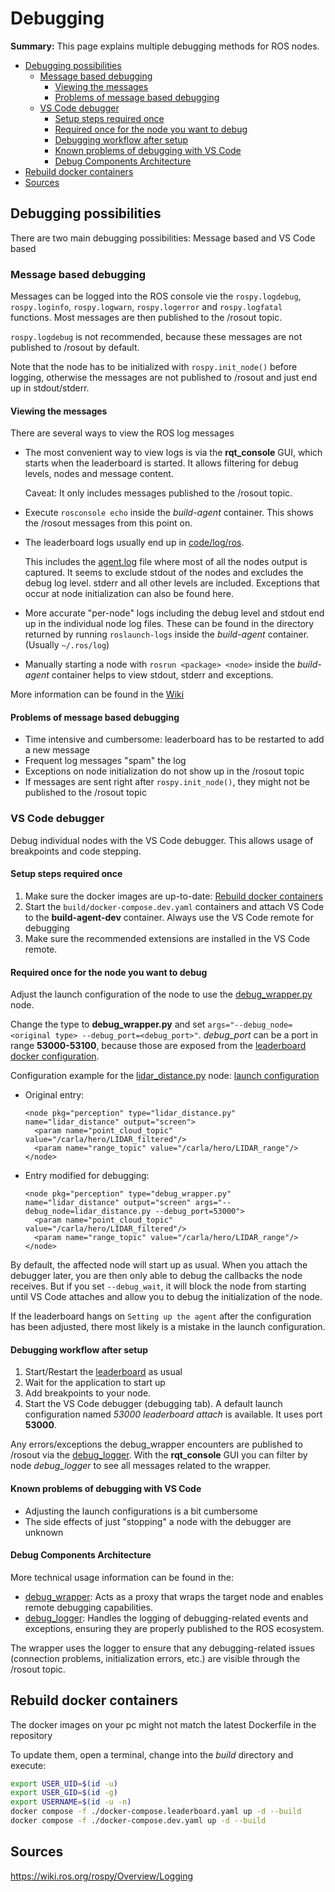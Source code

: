 # Debugging

**Summary:** This page explains multiple debugging methods for ROS nodes.

- [Debugging possibilities](#debugging-possibilities)
  - [Message based debugging](#message-based-debugging)
    - [Viewing the messages](#viewing-the-messages)
    - [Problems of message based debugging](#problems-of-message-based-debugging)
  - [VS Code debugger](#vs-code-debugger)
    - [Setup steps required once](#setup-steps-required-once)
    - [Required once for the node you want to debug](#required-once-for-the-node-you-want-to-debug)
    - [Debugging workflow after setup](#debugging-workflow-after-setup)
    - [Known problems of debugging with VS Code](#known-problems-of-debugging-with-vs-code)
    - [Debug Components Architecture](#debug-components-architecture)
- [Rebuild docker containers](#rebuild-docker-containers)
- [Sources](#sources)

## Debugging possibilities

There are two main debugging possibilities: Message based and VS Code based

### Message based debugging

Messages can be logged into the ROS console vie the `rospy.logdebug`, `rospy.loginfo`, `rospy.logwarn`, `rospy.logerror` and `rospy.logfatal` functions.
Most messages are then published to the /rosout topic.

`rospy.logdebug` is not recommended, because these messages are not published to /rosout by default.

Note that the node has to be initialized with `rospy.init_node()` before logging, otherwise the messages are not published to /rosout and just end up in stdout/stderr.

#### Viewing the messages

There are several ways to view the ROS log messages

- The most convenient way to view logs is via the **rqt_console** GUI, which starts when the leaderboard is started.
  It allows filtering for debug levels, nodes and message content.

  Caveat: It only includes messages published to the /rosout topic.

- Execute `rosconsole echo` inside the *build-agent* container. This shows the /rosout messages from this point on.

- The leaderboard logs usually end up in [code/log/ros](../../code/log/ros).
  
  This includes the [agent.log](../../code/log/ros/agent.log) file where most of all the nodes output is captured.
  It seems to exclude stdout of the nodes and excludes the debug log level. stderr and all other levels are included.
  Exceptions that occur at node initialization can also be found here.

- More accurate "per-node" logs including the debug level and stdout end up in the individual node log files.
  These can be found in the directory returned by running `roslaunch-logs` inside the *build-agent* container. (Usually `~/.ros/log`)

- Manually starting a node with `rosrun <package> <node>` inside the *build-agent* container helps to view stdout, stderr and exceptions.

More information can be found in the [Wiki](https://wiki.ros.org/rospy/Overview/Logging)

#### Problems of message based debugging

- Time intensive and cumbersome: leaderboard has to be restarted to add a new message
- Frequent log messages "spam" the log
- Exceptions on node initialization do not show up in the /rosout topic
- If messages are sent right after `rospy.init_node()`, they might not be published to the /rosout topic

### VS Code debugger

Debug individual nodes with the VS Code debugger. This allows usage of breakpoints and code stepping.

#### Setup steps required once

1. Make sure the docker images are up-to-date: [Rebuild docker containers](#rebuild-docker-containers)
2. Start the `build/docker-compose.dev.yaml` containers and attach VS Code to the **build-agent-dev** container. Always use the VS Code remote for debugging
3. Make sure the recommended extensions are installed in the VS Code remote.

#### Required once for the node you want to debug

Adjust the launch configuration of the node to use the [debug_wrapper.py](../../code/debug_wrapper.py) node.

Change the type to **debug_wrapper.py** and set `args="--debug_node=<original type> --debug_port=<debug_port>"`.
*debug_port* can be a port in range **53000-53100**, because those are exposed from the [leaderboard docker configuration](../../build/docker-compose.leaderboard.yaml).

Configuration example for the [lidar_distance.py](../../code/perception/src/lidar_distance.py) node: [launch configuration](../../code/perception/launch/perception.launch)

- Original entry:

  ```launch
  <node pkg="perception" type="lidar_distance.py" name="lidar_distance" output="screen">
    <param name="point_cloud_topic" value="/carla/hero/LIDAR_filtered"/>
    <param name="range_topic" value="/carla/hero/LIDAR_range"/>
  </node>
  ```

- Entry modified for debugging:

  ```launch
  <node pkg="perception" type="debug_wrapper.py" name="lidar_distance" output="screen" args="--debug_node=lidar_distance.py --debug_port=53000">
    <param name="point_cloud_topic" value="/carla/hero/LIDAR_filtered"/>
    <param name="range_topic" value="/carla/hero/LIDAR_range"/>
  </node>
  ```

By default, the affected node will start up as usual. When you attach the debugger later, you are then only able to debug the callbacks the node receives.
But if you set `--debug_wait`, it will block the node from starting until VS Code attaches and allow you to debug the initialization of the node.

If the leaderboard hangs on `Setting up the agent` after the configuration has been adjusted, there most likely is a mistake in the launch configuration.

#### Debugging workflow after setup

1. Start/Restart the [leaderboard](../../build/docker-compose.leaderboard.yaml) as usual
2. Wait for the application to start up
3. Add breakpoints to your node.
4. Start the VS Code debugger (debugging tab). A default launch configuration named *53000 leaderboard attach* is available. It uses port **53000**.

Any errors/exceptions the debug_wrapper encounters are published to /rosout via the [debug_logger](../../code/debugging/src/debug_logger.py).
With the **rqt_console** GUI you can filter by node *debug_logger* to see all messages related to the wrapper.

#### Known problems of debugging with VS Code

- Adjusting the launch configurations is a bit cumbersome
- The side effects of just "stopping" a node with the debugger are unknown

#### Debug Components Architecture

More technical usage information can be found in the:

- [debug_wrapper](../../code/debug_wrapper.py): Acts as a proxy that wraps the target node and enables remote debugging capabilities.
- [debug_logger](../../code/debugging/src/debug_logger.py): Handles the logging of debugging-related events and exceptions, ensuring they are properly published to the ROS ecosystem.

The wrapper uses the logger to ensure that any debugging-related issues (connection problems, initialization errors, etc.) are visible through the /rosout topic.

## Rebuild docker containers

The docker images on your pc might not match the latest Dockerfile in the repository

To update them, open a terminal, change into the *build* directory and execute:

```bash
export USER_UID=$(id -u)
export USER_GID=$(id -g)
export USERNAME=$(id -u -n)
docker compose -f ./docker-compose.leaderboard.yaml up -d --build
docker compose -f ./docker-compose.dev.yaml up -d --build
```

## Sources

<https://wiki.ros.org/rospy/Overview/Logging>
